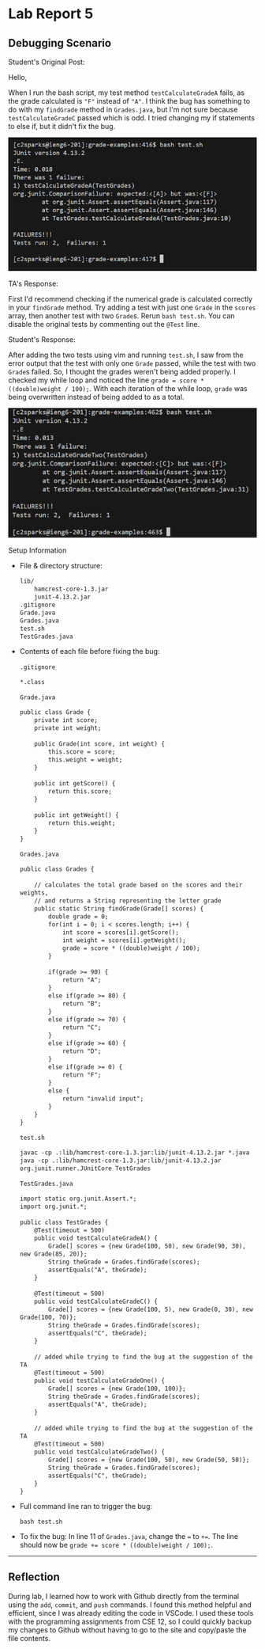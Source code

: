 # Lab Report 5

## Debugging Scenario
Student's Original Post:

Hello,

When I run the bash script, my test method `testCalculateGradeA` fails, as the grade calculated is `"F"` instead of `"A"`. I think the bug has something to do with my `findGrade` method in `Grades.java`, but I'm not sure because `testCalculateGradeC` passed which is odd. I tried changing my if statements to else if, but it didn't fix the bug.

![error output](symptom.png)

TA's Response:

First I'd recommend checking if the numerical grade is calculated correctly in your `findGrade` method. Try adding a test with just one `Grade` in the `scores` array, then another test with two `Grade`s. Rerun `bash test.sh`. You can disable the original tests by commenting out the `@Test` line.

Student's Response:

After adding the two tests using vim and running `test.sh`, I saw from the error output that the test with only one `Grade` passed, while the test with two `Grade`s failed. So, I thought the grades weren't being added properly. I checked my while loop and noticed the line `grade = score * ((double)weight / 100);`. With each iteration of the while loop, `grade` was being overwritten instead of being added to as a total.

![result of ta's suggestion](error-info.png)

Setup Information
* File & directory structure:
    ```
    lib/
        hamcrest-core-1.3.jar
        junit-4.13.2.jar
    .gitignore
    Grade.java
    Grades.java
    test.sh
    TestGrades.java
    ```
* Contents of each file before fixing the bug:
  
	`.gitignore`
	```
	*.class
  	```
 
	`Grade.java`
	```
	public class Grade {
  		private int score;
  		private int weight;

  		public Grade(int score, int weight) {
  			this.score = score;
  			this.weight = weight;
  		}
	
		public int getScore() {
			return this.score;
		}

		public int getWeight() {
			return this.weight;
		}
  	}
  	```
 
 	`Grades.java`
	```
	public class Grades {
	
		// calculates the total grade based on the scores and their weights,
		// and returns a String representing the letter grade
		public static String findGrade(Grade[] scores) {
			double grade = 0;
			for(int i = 0; i < scores.length; i++) {
				int score = scores[i].getScore();
				int weight = scores[i].getWeight();
				grade = score * ((double)weight / 100);
			}
	
			if(grade >= 90) {
				return "A";
			}
			else if(grade >= 80) {
				return "B";
			}
			else if(grade >= 70) {
				return "C";
			}
			else if(grade >= 60) {
				return "D";
			}
			else if(grade >= 0) {
				return "F";
			}
			else {
				return "invalid input";
			}
		}
	}
  	```
 
 	`test.sh`
	```
	javac -cp .:lib/hamcrest-core-1.3.jar:lib/junit-4.13.2.jar *.java
	java -cp .:lib/hamcrest-core-1.3.jar:lib/junit-4.13.2.jar org.junit.runner.JUnitCore TestGrades
  	```
 
 	`TestGrades.java`
	```
	import static org.junit.Assert.*;
	import org.junit.*;
	
	public class TestGrades {
		@Test(timeout = 500)
		public void testCalculateGradeA() {
			Grade[] scores = {new Grade(100, 50), new Grade(90, 30), new Grade(85, 20)};
			String theGrade = Grades.findGrade(scores);
			assertEquals("A", theGrade);
		}
	
		@Test(timeout = 500)
		public void testCalculateGradeC() {
			Grade[] scores = {new Grade(100, 5), new Grade(0, 30), new Grade(100, 70)};
			String theGrade = Grades.findGrade(scores);
			assertEquals("C", theGrade);
		}

 		// added while trying to find the bug at the suggestion of the TA
		@Test(timeout = 500)
		public void testCalculateGradeOne() {
			Grade[] scores = {new Grade(100, 100)};
			String theGrade = Grades.findGrade(scores);
			assertEquals("A", theGrade);
		}

 		// added while trying to find the bug at the suggestion of the TA
		@Test(timeout = 500)
		public void testCalculateGradeTwo() {
			Grade[] scores = {new Grade(100, 50), new Grade(50, 50)};
			String theGrade = Grades.findGrade(scores);
			assertEquals("C", theGrade);
		}
	}
  	```
* Full command line ran to trigger the bug:
  ```
  bash test.sh
  ```
* To fix the bug:
  In line 11 of `Grades.java`, change the `=` to `+=`. The line should now be `grade += score * ((double)weight / 100);`.
---
## Reflection
During lab, I learned how to work with Github directly from the terminal using the `add`, `commit`, and `push` commands. I found this method helpful and efficient, since I was already editing the code in VSCode. I used these tools with the programming assignments from CSE 12, so I could quickly backup my changes to Github without having to go to the site and copy/paste the file contents.
